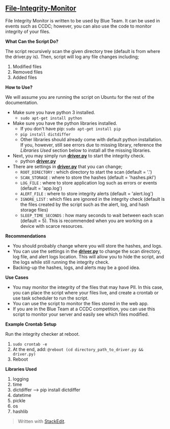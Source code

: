 ##  **[File-Integrity-Monitor](https://github.com/MaksimEkin/File-Integrity-Monitor)**

File Integrity Monitor is written to be used by Blue Team. It can be used in events such as CCDC; however, you can also use the code to monitor integrity of your files. 

**What Can the Script Do?**

The script recursively scan the given directory tree (default is from where the driver.py is). Then, script will log any file changes including;
 1. Modified files
 2. Removed files
 3. Added files

**How to Use?**

We will assume you are running the script on Ubuntu for the rest of the documentation.
* Make sure you have python 3 installed.
	* `sudo apt-get install python`
* Make sure you have the python libraries installed.
	* If you don't have pip: `sudo apt-get install pip`
	* `pip install dictdiffer`
	* Other libraries should already come with default python installation. If you, however, still see errors due to missing library, reference the *Libraries Used* section below to install all the missing libraries. 
* Next, you may simply run **[driver.py](https://github.com/MaksimEkin/File-Integrity-Monitor/blob/master/driver.py)** to start the integrity check.
	* python **[driver.py](https://github.com/MaksimEkin/File-Integrity-Monitor/blob/master/driver.py)**
* There are settings in  **[driver.py](https://github.com/MaksimEkin/File-Integrity-Monitor/blob/master/driver.py)**  that you can change;
	* `ROOT_DIRECTORY` : which directory to start the scan (default = '.')
	* `SCAN_STORAGE` : where to store the hashes (default = 'hashes.pkl')
	* `LOG_FILE` : where to store application log such as errors or events (default = 'app.log')
	* `ALERT_FILE` : where to store integrity alerts (default = 'alert.log')
	* `IGNORE_LIST` : which files are ignored in the integrity check (default is the files created by the script such as the alert, log, and hash storage files)
	* `SLEEP_TIME_SECONDS` : how many seconds to wait between each scan (default = 5). This is recommended when you are working on a device with scarce resources. 

**Recommendations**

 - You should probably change where you will store the hashes, and logs. 
 - You can use the settings in the  **[driver.py](https://github.com/MaksimEkin/File-Integrity-Monitor/blob/master/driver.py)** to change the scan directory, log file, and alert logs location. This will allow you to hide the script, and the logs while still running the integrity check. 
 - Backing-up the hashes, logs, and alerts may be a good idea.

**Use Cases**

 * You may monitor the integrity of the files that may have PII. In this case, you can place the script where your files live, and create a crontab or use task scheduler to run the script. 
 *  You can use the script to monitor the files stored in the web app. 
 * If you are in the Blue Team at a CCDC competition, you can use this script to monitor your server and easily see which files modified. 

**Example Crontab Setup**

Run the integrity checker at reboot.
1. `sudo crontab -e`
2. At the end, add: `@reboot (cd directory_path_to_driver.py && driver.py)`
3. Reboot

**Libraries Used**

1. logging
2. time
3. dictdiffer --> pip install dictdiffer
4. datetime
5. pickle
6. os
7. hashlib


> Written with [StackEdit](https://stackedit.io/).